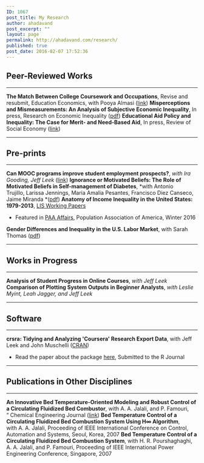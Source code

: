 ```yaml
---
ID: 1067
post_title: My Research
author: ahadavand
post_excerpt: ""
layout: page
permalink: http://ahadavand.com/research/
published: true
post_date: 2016-02-07 17:52:36
---
```

<!-- [section_title text="Work in Progress"] -->

## Peer-Reviewed Works

* * *

**The Match Between College Coursework and Occupations**, Revise and resubmit, Education Economics, with Pooya Almasi ([link][1]) **Misperceptions and Mismeasurements: An Analysis of Subjective Economic Inequality**, In press, Research on Economic Inequality ([pdf][2]) **Educational Aid Policy and Inequality: The Case for Merit- and Need-Based Aid**, In press, Review of Social Economy ([link][3]) 
* * *

## Pre-prints

* * *

**Can MOOC programs improve student employment prospects?**, *with Ira Gooding, Jeff Leek* ([link][4]) **Ignorance or Motivated Beliefs: The Role of Motivated Beliefs in Self-management of Diabetes**, *with Antonio Trujillo, Larissa Jennings, Maria Amalia Pesantes, Francisco Diez Canseco, Jaime Miranda *([pdf][5]) **Anatomy of Income Inequality in the United States: 1979-2013**, [LIS Working Papers][6] 
*   Featured in [PAA Affairs][7], Population Association of America, Winter 2016

**Gender Differences and Inequality in the U.S. Labor Market**, with Sarah Thomas ([pdf][8]) 
* * *

## Works in Progress

* * *

**Analysis of Student Progress in Online Courses**, *with Jeff Leek* **Comparison of Plotting System Outputs in Beginner Analysts**, *with Leslie Myint, Leah Jagger, and Jeff Leek* <!--[section_title text="Working Papers"] -->

<!--[section_title text="Software"] -->

* * *

## Software

* * *

**crsra: Tidying and Analyzing 'Coursera' Research Export Data**, with Jeff Leek and John Muschelli ([CRAN][9]) 
*   Read the paper about the package [here][10], Submitted to the R Journal

<!--[section_title text="Non-Academic Publications"] **Immigration Reform: STEM Legislation Would Give US Economy a Much Needed Boost**, (with Shahin Kaveh), PolicyMic.com (December 2011) **Why We Can't Cut Government Funding For Our Schools**, PolicyMic.com (January 2013) -->

<!--[section_title text="Non-Economics Academic Publications"]-->

* * *

## Publications in Other Disciplines

* * *

**An Innovative Bed Temperature-Oriented Modeling and Robust Control of a Circulating Fluidized Bed Combustor**, with A. A. Jalali, and P. Famouri, “ Chemical Engineering Journal ([link][11]) **Bed Temperature Control of a Circulating Fluidized Bed Combustion System Using H∞ Algorithm**, with A. A. Jalali, Proceeding of IEEE International Conference on Control, Automation and Systems, Seoul, Korea, 2007 **Bed Temperature Control of a Circulating Fluidized Bed Combustion System**, with H. R. Pourshaghaghi, A. A. Jalali, and P. Famouri, Proceeding of IEEE International Power Engineering Conference, Singapore, 2007

 [1]: https://ssrn.com/abstract=3008961
 [2]: http://www.ecineq.org/milano/WP/ECINEQ2017-449.pdf
 [3]: http://ssrn.com/abstract=3079711
 [4]: https://ssrn.com/abstract=3260695
 [5]: http://ahadavand.com/wp-content/uploads/2018/10/bmi_final_version.pdf
 [6]: http://www.lisdatacenter.org/wps/liswps/686.pdf
 [7]: http://www.populationassociation.org/wp-content/uploads/PAA-Winter17.rev_.pdf
 [8]: http://ahadavand.com/wp-content/uploads/2017/04/Gender_Inequality__AER-2.pdf
 [9]: https://cran.r-project.org/web/packages/crsra/index.html
 [10]: https://github.com/ahdvnd/papers_crsra_package/blob/master/RJwrapper.pdf
 [11]: http://www.sciencedirect.com/science/article/pii/S1385894707007693